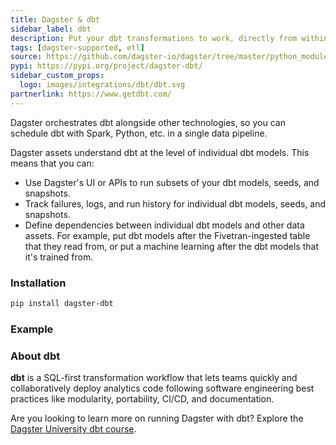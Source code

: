 ```yaml
---
title: Dagster & dbt
sidebar_label: dbt
description: Put your dbt transformations to work, directly from within Dagster.
tags: [dagster-supported, etl]
source: https://github.com/dagster-io/dagster/tree/master/python_modules/libraries/dagster-dbt
pypi: https://pypi.org/project/dagster-dbt/
sidebar_custom_props:
  logo: images/integrations/dbt/dbt.svg
partnerlink: https://www.getdbt.com/
---
```


Dagster orchestrates dbt alongside other technologies, so you can schedule dbt with Spark, Python, etc. in a single data pipeline.

Dagster assets understand dbt at the level of individual dbt models. This means that you can:

- Use Dagster's UI or APIs to run subsets of your dbt models, seeds, and snapshots.
- Track failures, logs, and run history for individual dbt models, seeds, and snapshots.
- Define dependencies between individual dbt models and other data assets. For example, put dbt models after the Fivetran-ingested table that they read from, or put a machine learning after the dbt models that it's trained from.

### Installation

```bash
pip install dagster-dbt
```

### Example

<CodeExample path="docs_snippets/docs_snippets/integrations/dbt.py" language="python" />

### About dbt

**dbt** is a SQL-first transformation workflow that lets teams quickly and collaboratively deploy analytics code following software engineering best practices like modularity, portability, CI/CD, and documentation.

<aside className="rounded-lg">

Are you looking to learn more on running Dagster with dbt? Explore the [Dagster University dbt course](https://courses.dagster.io/courses/dagster-dbt).

</aside>
